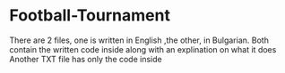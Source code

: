 # Football-Tournament

There are 2 files, one is written in English ,the other, in Bulgarian. Both contain the written code inside along with an explination on what it does
Another TXT file has only the code inside
